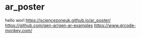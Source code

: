 # ar_poster
hello worl
https://sciencezoneuk.github.io/ar_poster/
https://github.com/gen-ar/gen-ar-examples
https://www.qrcode-monkey.com/
